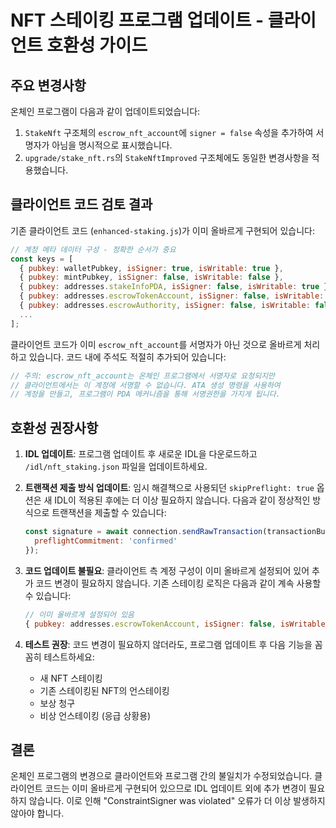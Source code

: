 # NFT 스테이킹 프로그램 업데이트 - 클라이언트 호환성 가이드

## 주요 변경사항

온체인 프로그램이 다음과 같이 업데이트되었습니다:

1. `StakeNft` 구조체의 `escrow_nft_account`에 `signer = false` 속성을 추가하여 서명자가 아님을 명시적으로 표시했습니다.
2. `upgrade/stake_nft.rs`의 `StakeNftImproved` 구조체에도 동일한 변경사항을 적용했습니다.

## 클라이언트 코드 검토 결과

기존 클라이언트 코드 (`enhanced-staking.js`)가 이미 올바르게 구현되어 있습니다:

```javascript
// 계정 메타 데이터 구성 - 정확한 순서가 중요
const keys = [
  { pubkey: walletPubkey, isSigner: true, isWritable: true },                // owner
  { pubkey: mintPubkey, isSigner: false, isWritable: false },                // nft_mint
  { pubkey: addresses.stakeInfoPDA, isSigner: false, isWritable: true },     // stake_info
  { pubkey: addresses.escrowTokenAccount, isSigner: false, isWritable: true }, // escrow_nft_account - 서명자가 아님
  { pubkey: addresses.escrowAuthority, isSigner: false, isWritable: false }, // escrow_authority
  ...
];
```

클라이언트 코드가 이미 `escrow_nft_account`를 서명자가 아닌 것으로 올바르게 처리하고 있습니다. 코드 내에 주석도 적절히 추가되어 있습니다:

```javascript
// 주의: escrow_nft_account는 온체인 프로그램에서 서명자로 요청되지만
// 클라이언트에서는 이 계정에 서명할 수 없습니다. ATA 생성 명령을 사용하여
// 계정을 만들고, 프로그램이 PDA 메커니즘을 통해 서명권한을 가지게 됩니다.
```

## 호환성 권장사항

1. **IDL 업데이트**: 프로그램 업데이트 후 새로운 IDL을 다운로드하고 `/idl/nft_staking.json` 파일을 업데이트하세요.

2. **트랜잭션 제출 방식 업데이트**: 임시 해결책으로 사용되던 `skipPreflight: true` 옵션은 새 IDL이 적용된 후에는 더 이상 필요하지 않습니다. 다음과 같이 정상적인 방식으로 트랜잭션을 제출할 수 있습니다:

   ```javascript
   const signature = await connection.sendRawTransaction(transactionBuffer, {
     preflightCommitment: 'confirmed'
   });
   ```

3. **코드 업데이트 불필요**: 클라이언트 측 계정 구성이 이미 올바르게 설정되어 있어 추가 코드 변경이 필요하지 않습니다. 기존 스테이킹 로직은 다음과 같이 계속 사용할 수 있습니다:

   ```javascript
   // 이미 올바르게 설정되어 있음
   { pubkey: addresses.escrowTokenAccount, isSigner: false, isWritable: true }
   ```

4. **테스트 권장**: 코드 변경이 필요하지 않더라도, 프로그램 업데이트 후 다음 기능을 꼼꼼히 테스트하세요:
   - 새 NFT 스테이킹
   - 기존 스테이킹된 NFT의 언스테이킹
   - 보상 청구
   - 비상 언스테이킹 (응급 상황용)

## 결론

온체인 프로그램의 변경으로 클라이언트와 프로그램 간의 불일치가 수정되었습니다. 클라이언트 코드는 이미 올바르게 구현되어 있으므로 IDL 업데이트 외에 추가 변경이 필요하지 않습니다. 이로 인해 "ConstraintSigner was violated" 오류가 더 이상 발생하지 않아야 합니다.